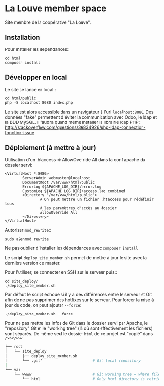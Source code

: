 La Louve member space
=====================

Site membre de la coopérative "La Louve".

Installation
------------

Pour installer les dépendances::

    cd html
    composer install

Développer en local
-------------------

Le site se lance en local::

    cd html/public
    php -S localhost:8080 index.php

Le site est alors accessible dans un navigateur à l'url `localhost:8080`.
Des données "fake" permettent d'éviter la communication avec Odoo, le ldap et la BDD MySQL.
Il faudra quand même installer la librairie ldap PHP: http://stackoverflow.com/questions/36834926/php-ldap-connection-fonction-issue

Déploiement (à mettre à jour)
-----------------------------

Utilisation d'un .htaccess => AllowOverride All dans la conf apache du dossier servi:

```
<VirtualHost *:8080>
        ServerAdmin webmaster@localhost
        DocumentRoot /var/www/html/public
        ErrorLog ${APACHE_LOG_DIR}/error.log
        CustomLog ${APACHE_LOG_DIR}/access.log combined
        <Directory "/var/www/html/public">
                # On peut mettre un fichier .htaccess pour rédéfinir tous
                # les paramètres d'accès au dossier
                AllowOverride All
        </Directory>
</VirtualHost>
```

Autoriser `mod_rewrite`::

    sudo a2enmod rewrite

Ne pas oublier d'installer les dépendances avec `composer install`

Le script `deploy_site_member.sh` permet de mettre à jour le site avec la dernière version de master.

Pour l'utiliser, se connecter en SSH sur le serveur puis::

	cd site_deploy/
	./deploy_site_member.sh

Par défaut le script échoue si il y a des différences entre le serveur et Git afin de ne pas supprimer des hotfixes sur le serveur. Pour forcer la mise à jour du code, on peut ajouter `--force`::

	./deploy_site_member.sh --force

Pour ne pas mettre les infos de Git dans le dossier servi par Apache, le "repository" Git et le "working tree" (là où sont effectivement les fichiers) sont séparés. De même seul le dossier `html` de ce projet est "copié" dans `/var/www`

```bash
├── root
│   └── site_deploy
│       ├── deploy_site_member.sh
│       └── .git/						# Git local repository
|
└── var
    └── wwww							# Git working tree = where files are
		└── html						# Only html directory is retrieved
```

